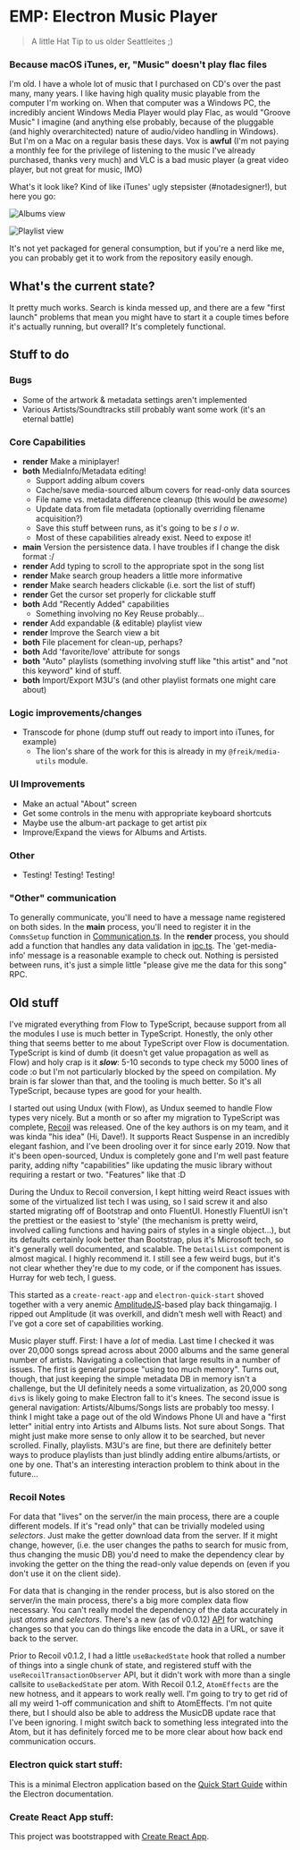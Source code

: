 # EMP: Electron Music Player

> A little Hat Tip to us older Seattleites ;)

### Because macOS iTunes, er, "Music" doesn't play flac files

I'm old. I have a whole lot of music that I purchased on CD's over the past
many, many years. I like having high quality music playable from the computer
I'm working on. When that computer was a Windows PC, the incredibly ancient
Windows Media Player would play Flac, as would "Groove Music" I imagine (and
anything else probably, because of the pluggable (and highly overarchitected)
nature of audio/video handling in Windows). But I'm on a Mac on a regular basis
these days. Vox is **awful** (I'm not paying a monthly fee for the privilege of
listening to the music I've already purchased, thanks very much) and VLC is a
bad music player (a great video player, but not great for music, IMO)

What's it look like? Kind of like iTunes' ugly stepsister (#notadesigner!), but
here you go:

![Albums view](doc/albums.jpg)

![Playlist view](doc/playlist.jpg)

It's not yet packaged for general consumption, but if you're a nerd like me, you
can probably get it to work from the repository easily enough.

## What's the current state?

It pretty much works. Search is kinda messed up, and there are a few "first
launch" problems that mean you might have to start it a couple times before it's
actually running, but overall? It's completely functional.

## Stuff to do

### Bugs

- Some of the artwork & metadata settings aren't implemented
- Various Artists/Soundtracks still probably want some work (it's an eternal
  battle)

### Core Capabilities

- **render** Make a miniplayer!
- **both** MediaInfo/Metadata editing!
  - Support adding album covers
  - Cache/save media-sourced album covers for read-only data sources
  - File name vs. metadata difference cleanup (this would be _awesome_)
  - Update data from file metadata (optionally overriding filename acquisition?)
  - Save this stuff between runs, as it's going to be _s l o w_.
  - Most of these capabilities already exist. Need to expose it!
- **main** Version the persistence data. I have troubles if I change the disk
  format :/
- **render** Add typing to scroll to the appropriate spot in the song list
- **render** Make search group headers a little more informative
- **render** Make search headers clickable (i.e. sort the list of stuff)
- **render** Get the cursor set properly for clickable stuff
- **both** Add "Recently Added" capabilities
  - Something involving no Key Reuse probably...
- **render** Add expandable (& editable) playlist view
- **render** Improve the Search view a bit
- **both** File placement for clean-up, perhaps?
- **both** Add 'favorite/love' attribute for songs
- **both** "Auto" playlists (something involving stuff like "this artist" and
  "not this keyword" kind of stuff.
- **both** Import/Export M3U's (and other playlist formats one might care about)

### Logic improvements/changes

- Transcode for phone (dump stuff out ready to import into iTunes, for example)
  - The lion's share of the work for this is already in my `@freik/media-utils`
    module.

### UI Improvements

- Make an actual "About" screen
- Get some controls in the menu with appropriate keyboard shortcuts
- Maybe use the album-art package to get artist pix
- Improve/Expand the views for Albums and Artists.

### Other

- Testing! Testing! Testing!

### "Other" communication

To generally communicate, you'll need to have a message name registered on both
sides. In the **main** process, you'll need to register it in the `CommsSetup`
function in
[Communication.ts](https://github.com/kevinfrei/EMP/blob/main/static/main/Communication.ts).
In the **render** process, you should add a function that handles any data
validation in [ipc.ts](https://github.com/kevinfrei/EMP/blob/main/src/ipc.ts).
The 'get-media-info' message is a reasonable example to check out. Nothing is
persisted between runs, it's just a simple little "please give me the data for
this song" RPC.

## Old stuff

I've migrated everything from Flow to TypeScript, because support from all the
modules I use is much better in TypeScript. Honestly, the only other thing that
seems better to me about TypeScript over Flow is documentation. TypeScript is
kind of dumb (it doesn't get value propagation as well as Flow) and holy crap is
it **_slow_**: 5-10 seconds to type check my 5000 lines of code :o but I'm not
particularly blocked by the speed on compilation. My brain is far slower than
that, and the tooling is much better. So it's all TypeScript, because types are
good for your health.

I started out using Undux (with Flow), as Undux seemed to handle Flow types very
nicely. But a month or so after my migration to TypeScript was complete,
[Recoil](https://recoiljs.org) was released. One of the key authors is on my
team, and it was kinda "his idea" (Hi, Dave!). It supports React Suspense in an
incredibly elegant fashion, and I've been drooling over it for since early 2019.
Now that it's been open-sourced, Undux is completely gone and I'm well past
feature parity, adding nifty "capabilities" like updating the music library
without requiring a restart or two. "Features" like that :D

During the Undux to Recoil conversion, I kept hitting weird React issues with
some of the virtualized list tech I was using, so I said screw it and also
started migrating off of Bootstrap and onto FluentUI. Honestly FluentUI isn't
the prettiest or the easiest to 'style' (the mechanism is pretty weird, involved
calling functions and having pairs of styles in a single object...), but its
defaults certainly look better than Bootstrap, plus it's Microsoft tech, so it's
generally well documented, and scalable. The `DetailsList` component is almost
magical. I highly recommend it. I still see a few weird bugs, but it's not clear
whether they're due to my code, or if the component has issues. Hurray for web
tech, I guess.

This started as a `create-react-app` and `electron-quick-start` shoved together
with a very anemic
[AmplitudeJS](https://521dimensions.com/open-source/amplitudejs/)-based play
back thingamajig. I ripped out Amplitude (it was overkill, and didn't mesh well
with React) and I've got a core set of capabilities working.

Music player stuff. First: I have a _lot_ of media. Last time I checked it was
over 20,000 songs spread across about 2000 albums and the same general number of
artists. Navigating a collection that large results in a number of issues. The
first is general purpose "using too much memory". Turns out, though, that just
keeping the simple metadata DB in memory isn't a challenge, but the UI
definitely needs a some virtualization, as 20,000 song `div`s is likely going to
make Electron fall to it's knees. The second issue is general navigation:
Artists/Albums/Songs lists are probably too messy. I think I might take a page
out of the old Windows Phone UI and have a "first letter" initial entry into
Artists and Albums lists. Not sure about Songs. That might just make more sense
to only allow it to be searched, but never scrolled. Finally, playlists. M3U's
are fine, but there are definitely better ways to produce playlists than just
blindly adding entire albums/artists, or one by one. That's an interesting
interaction problem to think about in the future...

### Recoil Notes

For data that "lives" on the server/in the main process, there are a couple
different models. If it's "read only" that can be trivially modeled using
_selectors_. Just make the getter download data from the server. If it might
change, however, (i.e. the user changes the paths to search for music from, thus
changing the music DB) you'd need to make the dependency clear by invoking the
getter on the thing the read-only value depends on (even if you don't use it on
the client side).

For data that is changing in the render process, but is also stored on the
server/in the main process, there's a big more complex data flow necessary. You
can't really model the dependency of the data accurately in just _atoms_ and
_selectors_. There's a new (as of v0.0.12)
[API](https://recoiljs.org/docs/api-reference/core/useRecoilTransactionObserver)
for watching changes so that you can do things like encode the data in a URL, or
save it back to the server.

Prior to Recoil v0.1.2, I had a little `useBackedState` hook that rolled a
number of things into a single chunk of state, and registered stuff with the
`useRecoilTransactionObserver` API, but it didn't work with more than a single
callsite to `useBackedState` per atom. With Recoil 0.1.2, `AtomEffects` are the
new hotness, and it appears to work really well. I'm going to try to get rid of
all my weird 1-off communication and shift to AtomEffects. I'm not quite there,
but I should also be able to address the MusicDB update race that I've been
ignoring. I might switch back to something less integrated into the Atom, but it
has definitely forced me to be more clear about how back end communication
occurs.

### Electron quick start stuff:

This is a minimal Electron application based on the
[Quick Start Guide](https://electronjs.org/docs/tutorial/quick-start) within the
Electron documentation.

### Create React App stuff:

This project was bootstrapped with
[Create React App](https://github.com/facebook/create-react-app).

